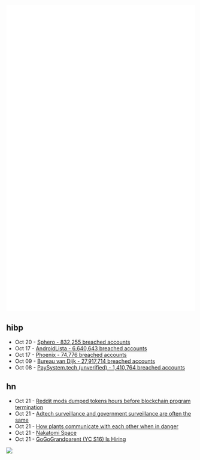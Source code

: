 ![Metrics](https://raw.githubusercontent.com/phixion/phixion/master/metrics.svg)

## hibp

<!--
for https://github.com/phixion/phixion/blob/main/.github/workflows/feeds.yml
-->
<!--START_SECTION:haveibeenpwnd-->
- Oct 20 - [Sphero - 832,255 breached accounts](https://haveibeenpwned.com/PwnedWebsites#Sphero)
- Oct 17 - [AndroidLista - 6,640,643 breached accounts](https://haveibeenpwned.com/PwnedWebsites#AndroidLista)
- Oct 17 - [Phoenix - 74,776 breached accounts](https://haveibeenpwned.com/PwnedWebsites#Phoenix)
- Oct 09 - [Bureau van Dijk - 27,917,714 breached accounts](https://haveibeenpwned.com/PwnedWebsites#BVD)
- Oct 08 - [PaySystem.tech (unverified) - 1,410,764 breached accounts](https://haveibeenpwned.com/PwnedWebsites#PaySystemTech)
<!--END_SECTION:haveibeenpwnd-->

## hn

<!--
for https://github.com/phixion/phixion/blob/main/.github/workflows/feeds.yml
-->
<!--START_SECTION:hn-->
- Oct 21 - [Reddit mods dumped tokens hours before blockchain program termination](https://cointelegraph.com/news/reddit-mods-dumped-tokens-hours-before-blockchain-program-termination)
- Oct 21 - [Adtech surveillance and government surveillance are often the same](https://www.eff.org/deeplinks/2023/10/adtech-surveillance-and-government-surveillance-are-often-same-surveillance)
- Oct 21 - [How plants communicate with each other when in danger](https://www.washingtonpost.com/climate-environment/2023/10/21/plants-talk-warning-danger/)
- Oct 21 - [Nakatomi Space](https://bldgblog.com/2010/01/nakatomi-space/)
- Oct 21 - [GoGoGrandparent (YC S16) Is Hiring](https://news.ycombinator.com/item?id=37968534)
<!--END_SECTION:hn-->

<!--
for https://yhype.me
-->
![](https://hit.yhype.me/github/profile?user_id=13013670)

